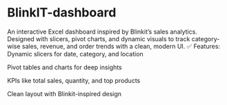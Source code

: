 # BlinkIT-dashboard
An interactive Excel dashboard inspired by Blinkit’s sales analytics. Designed with slicers, pivot charts, and dynamic visuals to track category-wise sales, revenue, and order trends with a clean, modern UI.
✅ Features:
Dynamic slicers for date, category, and location

Pivot tables and charts for deep insights

KPIs like total sales, quantity, and top products

Clean layout with Blinkit-inspired design
